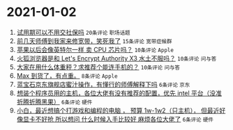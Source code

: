 # 2021-01-02

1. [试用期可以不用交社保吗](https://www.v2ex.com/t/740990) `20条评论` `职场话题`
1. [前几天师傅到我家来修宽带，笑死我了](https://www.v2ex.com/t/741000) `15条评论` `宽带症候群`
1. [苹果以后会像英特尔一样 卖 CPU 芯片吗？](https://www.v2ex.com/t/741002) `10条评论` `Apple`
1. [火狐浏览器是和 Let's Encrypt Authority X3 水土不服吗？](https://www.v2ex.com/t/740999) `10条评论` `问与答`
1. [大家在用什么体重秤？求推荐个能连手机的？](https://www.v2ex.com/t/740993) `10条评论` `问与答`
1. [Max 到货了，有点重。](https://www.v2ex.com/t/740998) `8条评论` `Apple`
1. [蓝宝石京东旗舰店蜜汁操作，有懂行的师傅解释下吗](https://www.v2ex.com/t/741001) `6条评论` `京东`
1. [想装个程序员用的主机，各位大佬有没有推荐的配置，优先 intel 平台（没准折腾折腾黑果）](https://www.v2ex.com/t/740994) `6条评论` `硬件`
1. [小白，最近想搞个打游戏和编程的电脑 ， 预算 1w-1w2（只主机）， 但最近好像显卡不好抢 所以想问 什么时候入手比较好 麻烦各位大佬了](https://www.v2ex.com/t/740991) `6条评论` `硬件`
